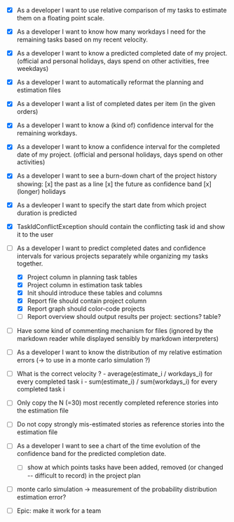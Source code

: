 
- [x] As a developer I want to use relative comparison of my tasks to estimate them on a floating point scale.
- [x] As a developer I want to know how many workdays I need for the remaining tasks based on my recent velocity.
- [x] As a developer I want to know a predicted completed date of my project. (official and personal holidays, days spend on other activities, free weekdays)
- [x] As a developer I want to automatically reformat the planning and estimation files
- [x] As a developer I want a list of completed dates per item (in the given orders)
- [x] As a developer I want to know a (kind of) confidence interval for the remaining workdays.
- [x] As a developer I want to know a confidence interval for the completed date of my project. (official and personal holidays, days spend on other activities)
- [x] As a developer I want to see a burn-down chart of the project history showing: [x] the past as a line [x] the future as confidence band [x] (longer) holidays
- [x] As a devleoper I want to specify the start date from which project duration is predicted
- [x] TaskIdConflictException should contain the conflicting task id and show it to the user
- [ ] As a developer I want to predict completed dates and confidence intervals for various projects separately while organizing my tasks together.
    - [x] Project column in planning task tables
    - [x] Project column in estimation task tables
    - [x] Init should introduce these tables and columns
    - [x] Report file should contain project column
    - [x] Report graph should color-code projects
    - [ ] Report overview should output results per project: sections? table?
- [ ] Have some kind of commenting mechanism for files (ignored by the markdown reader while displayed sensibly by markdown interpreters)
- [ ] As a developer I want to know the distribution of my relative estimation errors (-> to use in a monte carlo simulation ?)
- [ ] What is the correct velocity ? 
        - average(estimate_i / workdays_i) for every completed task i
        - sum(estimate_i) / sum(workdays_i) for every completed task i

- [ ] Only copy the N (=30) most recently completed reference stories into the estimation file
- [ ] Do not copy strongly mis-estimated stories as reference stories into the estimation file
- [ ] As a developer I want to see a chart of the time evolution of the confidence band for the predicted completion date.
    - [ ] show at which points tasks have been added, removed (or changed -- difficult to record) in the project plan
- [ ] monte carlo simulation -> measurement of the probability distribution estimation error?
- [ ] Epic: make it work for a team